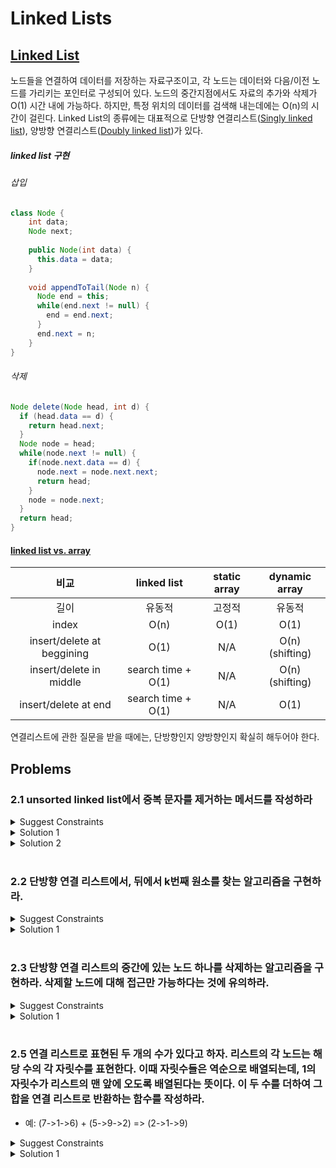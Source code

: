 # Linked Lists

## [Linked List](https://en.wikipedia.org/wiki/Linked_list)

노드들을 연결하여 데이터를 저장하는 자료구조이고, 각 노드는 데이터와 다음/이전 노드를 가리키는 포인터로 구성되어 있다. 노드의 중간지점에서도 자료의 추가와 삭제가 O(1) 시간 내에 가능하다. 하지만, 특정 위치의 데이터를 검색해 내는데에는 O(n)의 시간이 걸린다. Linked List의 종류에는 대표적으로 단방향 연결리스트([Singly linked list](https://en.wikipedia.org/wiki/Linked_list#Singly_linked_list)), 양방향 연결리스트([Doubly linked list](https://en.wikipedia.org/wiki/Linked_list#Doubly_linked_list))가 있다.<br/>

##### linked list 구현
###### 삽입

```java
class Node {
    int data;
    Node next;
    
    public Node(int data) {
      this.data = data;
    }
    
    void appendToTail(Node n) {
      Node end = this;
      while(end.next != null) {
        end = end.next;
      }
      end.next = n;
    }
}
```

###### 삭제

```java
Node delete(Node head, int d) {
  if (head.data == d) {
    return head.next;
  }
  Node node = head;
  while(node.next != null) {
    if(node.next.data == d) {
      node.next = node.next.next;
      return head;
    }
    node = node.next;
  }
  return head;
}
```

#### [linked list vs. array](https://en.wikipedia.org/wiki/Linked_list#Linked_lists_vs._dynamic_arrays)
| 비교 | linked list | static array | dynamic array |
|:---:|:-----------:|:-----:|:-------------:|
|길이|유동적|고정적|유동적|
|index|O(n)|O(1)|O(1)|
|insert/delete at beggining|O(1)|N/A|O(n)<br/>(shifting)|
|insert/delete in middle|search time + O(1)|N/A|O(n)<br/>(shifting)|
|insert/delete at end|search time + O(1)|N/A|O(1)|


연결리스트에 관한 질문을 받을 때에는, 단방향인지 양방향인지 확실히 해두어야 한다.


## Problems

### 2.1 unsorted linked list에서 중복 문자를 제거하는 메서드를 작성하라

<details>
  <summary>Suggest Constraints</summary> 
  
> 구성 문자는 영소문자로 가정한다.<br/>
> 단방향 연결 리스트로 가정한다.<br/>
> 중복이 있다면 최초에 출현한 문자를 제외하고 나머지를 지우는 것으로 가정한다.
</details>
<details>
  <summary>Solution 1</summary>
  해당 영소문자의 출현 여부를 담고 있는 임시 버퍼를 사용하여 해결한다.
 
 ```java
 Node unique(Node head) {
   if (head == null) { return; }
   boolean[] chars = new boolean[26];
   Node n = head;
   chars[n.data-'a'] = true;
   while(n.next != null) {
     int idx = n.next.data - 'a';
     if(chars[idx]) {
        n.next = n.next.next;
     }
     else {
        chars[idx] = true;
        n = n.next;
     }
   }
   return head;
 }
 ```
| category | complexity |
|----------|:-----:|
|space |O(1)|
|time |O(n)|
</details>

<details>
  <summary>Solution 2</summary>
  임시 버퍼를 사용하지 않고 해결해보자.
    
 ```java
Node unique(Node head) {
    Node n = head;
    while(n != null) {
        Node runner = n;
        while(runner.next != null) {
            if(n.data == runner.next.data) {
                runner.next = runner.next.next;
            }
            else {
                runner = runner.next;
            }
        }
        n = n.next;
    }
    return head;
 }
 ```
| category | complexity |
|----------|:-----:|
|space |-|
|time |O(n^2)|
</details>
<br/>

### 2.2 단방향 연결 리스트에서, 뒤에서 k번째 원소를 찾는 알고리즘을 구현하라.

<details>
  <summary>Suggest Constraints</summary> 
 
>k가 1일 경우, 리스트의 마지막 값을 의미한다.
</details>
<details>
  <summary>Solution 1</summary>
   runner 기법(부가포인터 기법)을 사용한다.
    
 ```java
Node findFromBehind(Node head, int k) {
    if(k < 1) { 
        return null; 
    }
    // set runner
    Node runner = head;
    for(int i = 0; i < k-1; ++i) {
        if(runner == null) { 
            return null; 
        }
        runner = runner.next;
    }
    if(runner == null) { 
        return null; 
    }
    // start to find last k node
    Node node = head;
    while(runner.next != null) {
        node = node.next;
        runner = runner.next;
    }
    return node;
 }
 ```
| category | complexity |
|----------|:-----:|
|space |O(1)|
|time |O(n)|
</details>
<br/>


### 2.3 단방향 연결 리스트의 중간에 있는 노드 하나를 삭제하는 알고리즘을 구현하라. 삭제할 노드에 대해 접근만 가능하다는 것에 유의하라.

<details>
  <summary>Suggest Constraints</summary> 
 
>입력: 연결리스트 a->b->c->d->e의 노드 c
>결과: 아무것도 반환하지 않고, 결과로 연결리스트가 a->b->d->e면 된다.
</details>
<details>
  <summary>Solution 1</summary>
  삭제할 노드의 데이터를 다음 데이터로 바꿔치자.
 
 ```java
void remove(Node node) {
    if(node == null) { 
        return null; 
    }
    Node next = node.next;
    if (next == null) {
        node = null;
    }
    else {
        node.data = next.data;
        node.next = next.next;
    }
 }
 ```
| category | complexity |
|----------|:-----:|
|space |O(1)|
|time |O(1)|
</details>
<br/>


### 2.5 연결 리스트로 표현된 두 개의 수가 있다고 하자. 리스트의 각 노드는 해당 수의 각 자릿수를 표현한다. 이때 자릿수들은 역순으로 배열되는데, 1의 자릿수가 리스트의 맨 앞에 오도록 배열된다는 뜻이다. 이 두 수를 더하여 그 합을 연결 리스트로 반환하는 함수를 작성하라.
- 예: (7->1->6) + (5->9->2) => (2->1->9)

<details>
    <summary>Suggest Constraints</summary>
> node의 data가 비어있는 경우는 없다고 가정한다.
</details>
<details>
    <summary>Solution 1</summary>
stack overflow가 나지 않을 정도로 input이 들어온다는 가정 하에, 재귀로 풀어본다.
    
```java
static Node sum(Node n1, Node n2, Node result, int val) {
    if (n1 != null || n2 != null) {
        int d1 = (n1 == null) ? 0 : n1.data;
        int d2 = (n2 == null) ? 0 : n2.data;
        int data = d1 + d2 + val;
        int newVal = (data >= 10) ? 1 : 0;
        int newData = data - newVal*10;
        // move result pointer to the end
        Node r = result;
        while(r.next != null) {
            r = r.next;
        }
        r.next = new Node(newData, null);
        return sum((n1 == null ? null : n1.next), (n2 == null ? null : n2.next), result, newVal);
    }
    return result;
}

public static void printNode(Node node) {
    Node n = node;
    while(n != null) {
        System.out.print(n.data);
        n = n.next;
    }
    System.out.println();
}

public static void main(String args[]) {
    // test case 1
    Node n3 = new Node(6, null);
    Node n2 = new Node(1, n3);
    Node n1 = new Node(7, n2);

    Node m3 = new Node(2, null);
    Node m2 = new Node(9, m3);
    Node m1 = new Node(5, m2);

    Node result = sum(n1, m1, new Node(0, null), 0);
    printNode(result.next);
    
    // test case 2
    Node l3 = new Node(6, null);
    Node l2 = new Node(9, l3);
    Node l1 = new Node(2, l2);

    Node k2 = new Node(5, null);
    Node k1 = new Node(3, k2);
    Node result2 = sum(l1, k1, new Node(0, null), 0);
    printNode(result2.next);
}
```

| category | complexity |
|----------|:-----:|
|space |O(n)|
|time |O(n)|
</details>
